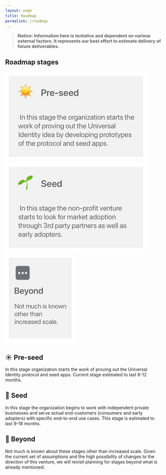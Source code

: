 ```yaml
---
layout: page
title: Roadmap
permalink: /roadmap
---
```

> **Notice: Information here is tentative and dependent on various external factors. It represents our best effort to estimate delivery of future deliverables.**

 <!-- such as funding, external events, validation of assumptions, business and technical learnings, etc. the future deliverables by the Universal Identity non-profit organization as well as the Universal Identity community. -->

## Roadmap stages

[![Roadmap stages - Pre-seed][stages-pre-seed-tile]][stages-pre-seed-tile-click]
[![Roadmap stages - Seed][stages-seed-tile]][stages-seed-tile-click]
[![Roadmap stages - Beyond][stages-beyond-tile]][stages-beyond-tile-click]

[stages-pre-seed-tile]: assets/images/roadmap/stages-pre-seed-tile.png
[stages-pre-seed-tile-click]: roadmap#-pre-seed
[stages-seed-tile]: assets/images/roadmap/stages-seed-tile.png
[stages-seed-tile-click]: roadmap#-seed
[stages-beyond-tile]: assets/images/roadmap/stages-beyond-tile.png
[stages-beyond-tile-click]: roadmap#-beyond

## ☀️ Pre-seed

In this stage organization starts the work of proving out the Universal Identity protocol and seed apps. Current stage estimated to last 6-12 months.

<!-- ### UID protocol V0.0.2

Consumer 1st use case - Online features

### Staging identity app

(Online version)

### Staging contacts app

Staging app for 1st consumer use case (Contacts app)

### UID protocol V0.0.3

Early adopter 1st use case (Offline features)

### Sample crypto app

Offline p2p app for 1st early adopter use case (Crypto app) -->

## 🌱 Seed

In this stage the organization begins to work with independent private businesses and serve actual end-customers (consumers and early adopters) with specific end-to-end use cases. This stage is estimated to last 9-18 months.

<!-- ### UID protocol V0.1.0

Basic consumer use cases

### Partner identity app

online version

### UID protocol V0.2.0

Basic early adopter use cases

### Staging verification network -->

## 💬 Beyond

Not much is known about these stages other than increased scale. Given the current set of assumptions and the high possibility of changes to the direction of this venture, we will revisit planning for stages beyond what is already mentioned.

